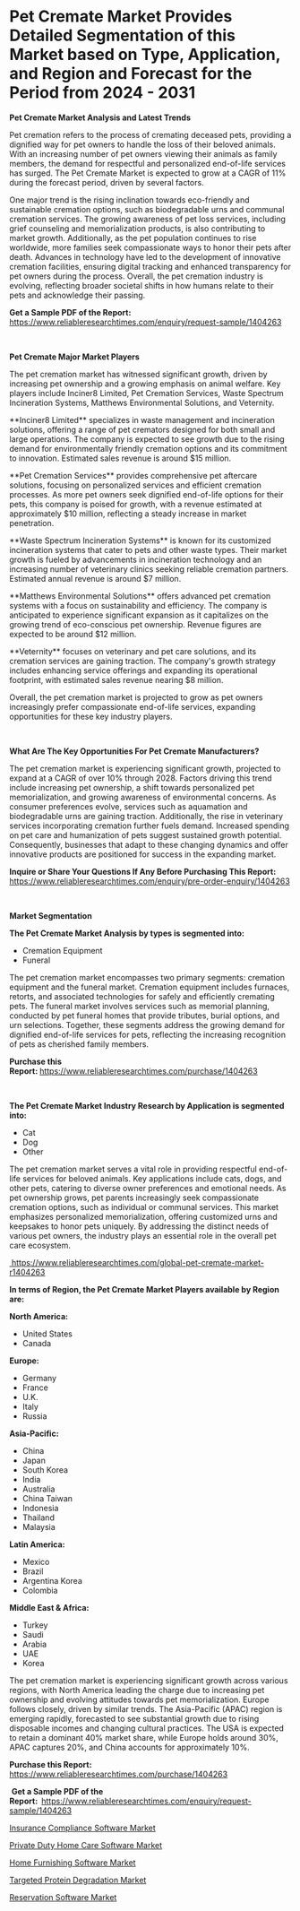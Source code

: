 <p><h1>Pet Cremate Market Provides Detailed Segmentation of this Market based on Type, Application, and Region and Forecast for the Period from 2024 - 2031</h1></p><p><strong>Pet Cremate Market Analysis and Latest Trends</strong></p>
<p><p>Pet cremation refers to the process of cremating deceased pets, providing a dignified way for pet owners to handle the loss of their beloved animals. With an increasing number of pet owners viewing their animals as family members, the demand for respectful and personalized end-of-life services has surged. The Pet Cremate Market is expected to grow at a CAGR of 11% during the forecast period, driven by several factors.</p><p>One major trend is the rising inclination towards eco-friendly and sustainable cremation options, such as biodegradable urns and communal cremation services. The growing awareness of pet loss services, including grief counseling and memorialization products, is also contributing to market growth. Additionally, as the pet population continues to rise worldwide, more families seek compassionate ways to honor their pets after death. Advances in technology have led to the development of innovative cremation facilities, ensuring digital tracking and enhanced transparency for pet owners during the process. Overall, the pet cremation industry is evolving, reflecting broader societal shifts in how humans relate to their pets and acknowledge their passing.</p></p>
<p><strong>Get a Sample PDF of the Report:&nbsp;</strong> <a href="https://www.reliableresearchtimes.com/enquiry/request-sample/1404263?utm_campaign=1606&utm_medium=2&utm_source=Github&utm_content=ia&utm_term=23102024&utm_id=pet-cremate">https://www.reliableresearchtimes.com/enquiry/request-sample/1404263</a></p>
<p>&nbsp;</p>
<p><strong>Pet Cremate Major Market Players</strong></p>
<p><p>The pet cremation market has witnessed significant growth, driven by increasing pet ownership and a growing emphasis on animal welfare. Key players include Inciner8 Limited, Pet Cremation Services, Waste Spectrum Incineration Systems, Matthews Environmental Solutions, and Veternity.</p><p>**Inciner8 Limited** specializes in waste management and incineration solutions, offering a range of pet cremators designed for both small and large operations. The company is expected to see growth due to the rising demand for environmentally friendly cremation options and its commitment to innovation. Estimated sales revenue is around $15 million.</p><p>**Pet Cremation Services** provides comprehensive pet aftercare solutions, focusing on personalized services and efficient cremation processes. As more pet owners seek dignified end-of-life options for their pets, this company is poised for growth, with a revenue estimated at approximately $10 million, reflecting a steady increase in market penetration.</p><p>**Waste Spectrum Incineration Systems** is known for its customized incineration systems that cater to pets and other waste types. Their market growth is fueled by advancements in incineration technology and an increasing number of veterinary clinics seeking reliable cremation partners. Estimated annual revenue is around $7 million.</p><p>**Matthews Environmental Solutions** offers advanced pet cremation systems with a focus on sustainability and efficiency. The company is anticipated to experience significant expansion as it capitalizes on the growing trend of eco-conscious pet ownership. Revenue figures are expected to be around $12 million.</p><p>**Veternity** focuses on veterinary and pet care solutions, and its cremation services are gaining traction. The company's growth strategy includes enhancing service offerings and expanding its operational footprint, with estimated sales revenue nearing $8 million.</p><p>Overall, the pet cremation market is projected to grow as pet owners increasingly prefer compassionate end-of-life services, expanding opportunities for these key industry players.</p></p>
<p>&nbsp;</p>
<p><strong>What Are The Key Opportunities For Pet Cremate Manufacturers?</strong></p>
<p><p>The pet cremation market is experiencing significant growth, projected to expand at a CAGR of over 10% through 2028. Factors driving this trend include increasing pet ownership, a shift towards personalized pet memorialization, and growing awareness of environmental concerns. As consumer preferences evolve, services such as aquamation and biodegradable urns are gaining traction. Additionally, the rise in veterinary services incorporating cremation further fuels demand. Increased spending on pet care and humanization of pets suggest sustained growth potential. Consequently, businesses that adapt to these changing dynamics and offer innovative products are positioned for success in the expanding market.</p></p>
<p><strong>Inquire or Share Your Questions If Any Before Purchasing This Report:</strong> <a href="https://www.reliableresearchtimes.com/enquiry/pre-order-enquiry/1404263?utm_campaign=1606&utm_medium=2&utm_source=Github&utm_content=ia&utm_term=23102024&utm_id=pet-cremate">https://www.reliableresearchtimes.com/enquiry/pre-order-enquiry/1404263</a></p>
<p>&nbsp;</p>
<p><strong>Market Segmentation</strong></p>
<p><strong>The Pet Cremate Market Analysis by types is segmented into:</strong></p>
<p><ul><li>Cremation Equipment</li><li>Funeral</li></ul></p>
<p><p>The pet cremation market encompasses two primary segments: cremation equipment and the funeral market. Cremation equipment includes furnaces, retorts, and associated technologies for safely and efficiently cremating pets. The funeral market involves services such as memorial planning, conducted by pet funeral homes that provide tributes, burial options, and urn selections. Together, these segments address the growing demand for dignified end-of-life services for pets, reflecting the increasing recognition of pets as cherished family members.</p></p>
<p><strong>Purchase this Report:&nbsp;</strong><a href="https://www.reliableresearchtimes.com/purchase/1404263?utm_campaign=1606&utm_medium=2&utm_source=Github&utm_content=ia&utm_term=23102024&utm_id=pet-cremate">https://www.reliableresearchtimes.com/purchase/1404263</a></p>
<p>&nbsp;</p>
<p><strong>The Pet Cremate Market Industry Research by Application is segmented into:</strong></p>
<p><ul><li>Cat</li><li>Dog</li><li>Other</li></ul></p>
<p><p>The pet cremation market serves a vital role in providing respectful end-of-life services for beloved animals. Key applications include cats, dogs, and other pets, catering to diverse owner preferences and emotional needs. As pet ownership grows, pet parents increasingly seek compassionate cremation options, such as individual or communal services. This market emphasizes personalized memorialization, offering customized urns and keepsakes to honor pets uniquely. By addressing the distinct needs of various pet owners, the industry plays an essential role in the overall pet care ecosystem.</p></p>
<p><a href="https://www.reliableresearchtimes.com/global-pet-cremate-market-r1404263?utm_campaign=1606&utm_medium=2&utm_source=Github&utm_content=ia&utm_term=23102024&utm_id=pet-cremate">&nbsp;https://www.reliableresearchtimes.com/global-pet-cremate-market-r1404263</a></p>
<p><strong>In terms of Region, the Pet Cremate Market Players available by Region are:</strong></p>
<p>
    <p> <strong> North America: </strong>
        <ul>
            <li>United States</li>
            <li>Canada</li>
        </ul>
        </p> 
    <p> <strong> Europe: </strong>
        <ul>
            <li>Germany</li>
            <li>France</li>
            <li>U.K.</li>
            <li>Italy</li>
            <li>Russia</li>
        </ul>
        </p> 
    <p> <strong> Asia-Pacific: </strong>
        <ul>
            <li>China</li>
            <li>Japan</li>
            <li>South Korea</li>
            <li>India</li>
            <li>Australia</li>
            <li>China Taiwan</li>
            <li>Indonesia</li>
            <li>Thailand</li>
            <li>Malaysia</li>
        </ul>
        </p> 
    <p> <strong> Latin America: </strong>
        <ul>
            <li>Mexico</li>
            <li>Brazil</li>
            <li>Argentina Korea</li>
            <li>Colombia</li>
        </ul>
        </p> 
    <p> <strong> Middle East & Africa: </strong>
        <ul>
            <li>Turkey</li>
            <li>Saudi</li>
            <li>Arabia</li>
            <li>UAE</li>
            <li>Korea</li>
        </ul>
    </p>
    </p>
<p><p>The pet cremation market is experiencing significant growth across various regions, with North America leading the charge due to increasing pet ownership and evolving attitudes towards pet memorialization. Europe follows closely, driven by similar trends. The Asia-Pacific (APAC) region is emerging rapidly, forecasted to see substantial growth due to rising disposable incomes and changing cultural practices. The USA is expected to retain a dominant 40% market share, while Europe holds around 30%, APAC captures 20%, and China accounts for approximately 10%.</p></p>
<p><strong>Purchase this Report: </strong><a href="https://www.reliableresearchtimes.com/purchase/1404263?utm_campaign=1606&utm_medium=2&utm_source=Github&utm_content=ia&utm_term=23102024&utm_id=pet-cremate">https://www.reliableresearchtimes.com/purchase/1404263</a></p>
<p>&nbsp;<strong>Get a Sample PDF of the Report:&nbsp;&nbsp;</strong><a href="https://www.reliableresearchtimes.com/enquiry/request-sample/1404263?utm_campaign=1606&utm_medium=2&utm_source=Github&utm_content=ia&utm_term=23102024&utm_id=pet-cremate">https://www.reliableresearchtimes.com/enquiry/request-sample/1404263</a></p>
<p><strong></strong></p>
<p><p><a href="https://www.linkedin.com/pulse/exploring-insurance-compliance-software-market-dynamics-revenue-jktof?utm_campaign=1606&utm_medium=2&utm_source=Github&utm_content=ia&utm_term=23102024&utm_id=pet-cremate">Insurance Compliance Software Market</a></p><p><a href="https://www.linkedin.com/pulse/private-duty-home-care-software-market-global-regional-zaqcf?utm_campaign=1606&utm_medium=2&utm_source=Github&utm_content=ia&utm_term=23102024&utm_id=pet-cremate">Private Duty Home Care Software Market</a></p><p><a href="https://www.linkedin.com/pulse/exploring-home-furnishing-software-market-dynamics-global-trends-ueb4f?utm_campaign=1606&utm_medium=2&utm_source=Github&utm_content=ia&utm_term=23102024&utm_id=pet-cremate">Home Furnishing Software Market</a></p><p><a href="https://github.com/MoonZANDRA/Market-Research-Report-List-1/blob/main/targeted-protein-degradation-market.md?utm_campaign=1606&utm_medium=2&utm_source=Github&utm_content=ia&utm_term=23102024&utm_id=pet-cremate">Targeted Protein Degradation Market</a></p><p><a href="https://www.linkedin.com/pulse/emerging-trends-reservation-software-market-global-outlook-future-dxdbf?utm_campaign=1606&utm_medium=2&utm_source=Github&utm_content=ia&utm_term=23102024&utm_id=pet-cremate">Reservation Software Market</a></p></p>